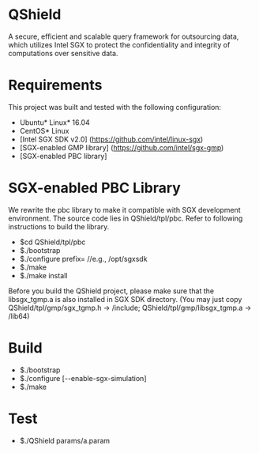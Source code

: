 # QShield

A secure, efficient and scalable query framework for outsourcing data, which utilizes Intel SGX to protect the confidentiality and integrity of computations over sensitive data.

# Requirements

This project was built and tested with the following configuration:

* Ubuntu\* Linux\* 16.04
* CentOS\* Linux
* [Intel SGX SDK v2.0] (https://github.com/intel/linux-sgx)
* [SGX-enabled GMP library] (https://github.com/intel/sgx-gmp)
* [SGX-enabled PBC library]

# SGX-enabled PBC Library

We rewrite the pbc library to make it compatible with SGX development environment. The source code lies in QShield/tpl/pbc. Refer to following instructions to build the library.

* $cd QShield/tpl/pbc
* $./bootstrap
* $./configure prefix=<path of SGX SDK directory> //e.g., /opt/sgxsdk
* $./make
* $./make install

Before you build the QShield project, please make sure that the libsgx_tgmp.a is also installed in SGX SDK directory. (You may just copy QShield/tpl/gmp/sgx_tgmp.h -> <path of SGX SDK directory>/include; QShield/tpl/gmp/libsgx_tgmp.a -> <path of SGX SDK directory>/lib64)  

# Build

* $./bootstrap
* $./configure [--enable-sgx-simulation]
* $./make

# Test

* $./QShield params/a.param
